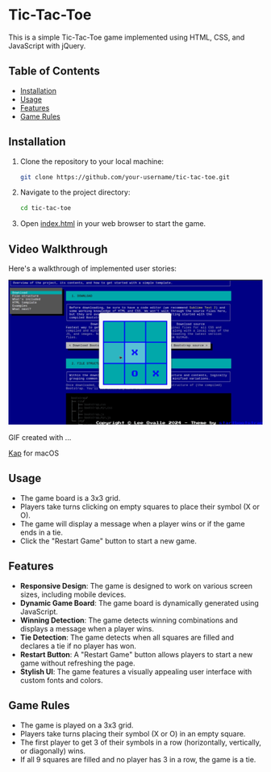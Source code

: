 # Tic-Tac-Toe

This is a simple Tic-Tac-Toe game implemented using HTML, CSS, and JavaScript with jQuery.

## Table of Contents

- [Installation](#installation)
- [Usage](#usage)
- [Features](#features)
- [Game Rules](#game-rules)

## Installation

1. Clone the repository to your local machine:

   ```sh
   git clone https://github.com/your-username/tic-tac-toe.git
   ```

2. Navigate to the project directory:

   ```sh
   cd tic-tac-toe
   ```

3. Open [index.html](http://_vscodecontentref_/1) in your web browser to start the game.

## Video Walkthrough

Here's a walkthrough of implemented user stories:

<img src='/ttt.gif' title='Video Walkthrough' width='' alt='Video Walkthrough' />

GIF created with ...

[Kap](https://getkap.co/) for macOS

## Usage

- The game board is a 3x3 grid.
- Players take turns clicking on empty squares to place their symbol (X or O).
- The game will display a message when a player wins or if the game ends in a tie.
- Click the "Restart Game" button to start a new game.

## Features

- **Responsive Design**: The game is designed to work on various screen sizes, including mobile devices.
- **Dynamic Game Board**: The game board is dynamically generated using JavaScript.
- **Winning Detection**: The game detects winning combinations and displays a message when a player wins.
- **Tie Detection**: The game detects when all squares are filled and declares a tie if no player has won.
- **Restart Button**: A "Restart Game" button allows players to start a new game without refreshing the page.
- **Stylish UI**: The game features a visually appealing user interface with custom fonts and colors.

## Game Rules

- The game is played on a 3x3 grid.
- Players take turns placing their symbol (X or O) in an empty square.
- The first player to get 3 of their symbols in a row (horizontally, vertically, or diagonally) wins.
- If all 9 squares are filled and no player has 3 in a row, the game is a tie.
